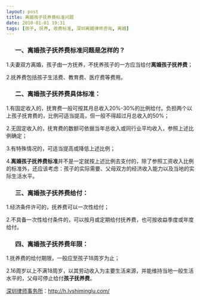 ```yaml
---
layout: post
title: 离婚孩子抚养费标准问题
date: 2010-01-01 19:31
tags: [孩子, 抚养, 收费标准, 深圳离婚律师咨询, 离婚]
---
```

<ol>
<h3>一、离婚孩子抚养费标准问题是怎样的？</h3>
</ol>
1.夫妻双方离婚，孩子由一方抚养，不抚养孩子的一方应当给付<strong>离婚孩子抚养费</strong>；

2.抚养费包括孩子生活费、教育费、医疗费等费用。
<ol>
<h3>二、离婚孩子抚养费具体标准：</h3>
</ol>
1.有固定收入的，抚育费一般可按其月总收入20%-30%的比例给付。负担两个以上孩子抚育费的，比例可适当提高，但一般不得超过月总收入的50%；

2.无固定收入的，抚育费的数额可依据当年总收入或同行业平均收入，参照上述比例确定；

3.有特殊情况的，可适当提高或降低上述比例；

4.<strong>离婚孩子抚养费标准</strong>并不是一定就按上述比例去支付的，除了参照工资收入比例的标准外，还应该考虑：孩子的实际需要、父母双方的经济收入能力以及当地的实际生活水平。
<ol>
<h3>三、离婚孩子抚养费给付：</h3>
</ol>
1.经济条件许可的，抚养费可以一次性给付；

2.不具备一次性给付条件的，可以按月或定期给付抚养费，也可按收益季度或年度给付。
<ol>
<h3>四、离婚孩子抚养费年限：</h3>
</ol>
1.抚养费的给付期限，一般应至孩子18周岁为止；

2.16周岁以上不满18周岁，以其劳动收入为主要生活来源，并能维持当地一般生活水平的，父母可停止给付<strong>孩子抚养费</strong>。

<a href="http://h.lvshiminglu.com/">深圳律师事务所</a>：<a href="http://h.lvshiminglu.com/">http://h.lvshiminglu.com/</a>

